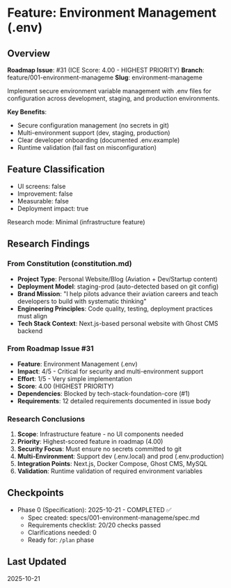 # Feature: Environment Management (.env)

## Overview

**Roadmap Issue**: #31 (ICE Score: 4.00 - HIGHEST PRIORITY)
**Branch**: feature/001-environment-manageme
**Slug**: environment-manageme

Implement secure environment variable management with .env files for configuration across development, staging, and production environments.

**Key Benefits**:
- Secure configuration management (no secrets in git)
- Multi-environment support (dev, staging, production)
- Clear developer onboarding (documented .env.example)
- Runtime validation (fail fast on misconfiguration)

## Feature Classification
- UI screens: false
- Improvement: false
- Measurable: false
- Deployment impact: true

Research mode: Minimal (infrastructure feature)

## Research Findings

### From Constitution (constitution.md)
- **Project Type**: Personal Website/Blog (Aviation + Dev/Startup content)
- **Deployment Model**: staging-prod (auto-detected based on git config)
- **Brand Mission**: "I help pilots advance their aviation careers and teach developers to build with systematic thinking"
- **Engineering Principles**: Code quality, testing, deployment practices must align
- **Tech Stack Context**: Next.js-based personal website with Ghost CMS backend

### From Roadmap Issue #31
- **Feature**: Environment Management (.env)
- **Impact**: 4/5 - Critical for security and multi-environment support
- **Effort**: 1/5 - Very simple implementation
- **Score**: 4.00 (HIGHEST PRIORITY)
- **Dependencies**: Blocked by tech-stack-foundation-core (#1)
- **Requirements**: 12 detailed requirements documented in issue body

### Research Conclusions
1. **Scope**: Infrastructure feature - no UI components needed
2. **Priority**: Highest-scored feature in roadmap (4.00)
3. **Security Focus**: Must ensure no secrets committed to git
4. **Multi-Environment**: Support dev (.env.local) and prod (.env.production)
5. **Integration Points**: Next.js, Docker Compose, Ghost CMS, MySQL
6. **Validation**: Runtime validation of required environment variables

## Checkpoints
- Phase 0 (Specification): 2025-10-21 - COMPLETED ✅
  - Spec created: specs/001-environment-manageme/spec.md
  - Requirements checklist: 20/20 checks passed
  - Clarifications needed: 0
  - Ready for: `/plan` phase

## Last Updated
2025-10-21
